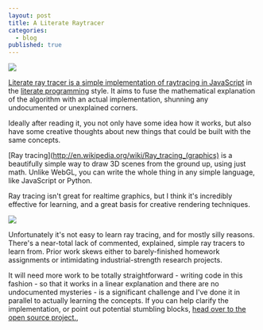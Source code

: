 ```yaml
---
layout: post
title: A Literate Raytracer
categories:
  - blog
published: true
---
```


![](http://farm4.staticflickr.com/3781/10524236814_8fcbe98e4e_h.jpg)

[Literate ray tracer is a simple implementation of raytracing in JavaScript](http://macwright.org/literate-raytracer/)
in the [literate programming](http://en.wikipedia.org/wiki/Literate_programming)
style. It aims to fuse the mathematical explanation of the algorithm with
an actual implementation, shunning any undocumented or unexplained corners.

Ideally after reading it, you not only have some idea how it works, but also
have some creative thoughts about new things that could be built with the same
concepts.

[Ray tracing](http://en.wikipedia.org/wiki/Ray_tracing_(graphics) is a beautifully
simple way to draw 3D scenes from the ground up, using just math. Unlike
WebGL, you can write the whole thing in any simple language, like JavaScript or
Python.

Ray tracing isn't great for realtime graphics, but I think it's incredibly
effective for learning, and a great basis for creative rendering techniques.

![](http://farm3.staticflickr.com/2851/10524788334_b3b0d58e16_h.jpg)

Unfortunately it's not easy to learn ray tracing, and for mostly silly
reasons. There's a near-total lack of commented, explained,
simple ray tracers to learn from. Prior work skews either to barely-finished
homework assignments or intimidating industrial-strength
research projects.

It will need more work to be totally straightforward - writing code in this
fashion - so that it works in a linear explanation and there are no undocumented
mysteries - is a significant challenge and I've done it in parallel to actually
learning the concepts. If you can help clarify the implementation, or point
out potential stumbling blocks, [head over to the open source project.](https://github.com/tmcw/literate-raytracer),
